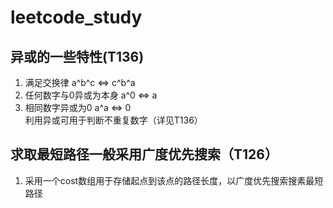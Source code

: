 # leetcode_study

## 异或的一些特性(T136)
1. 满足交换律 a^b^c <=> c^b^a 
2. 任何数字与0异或为本身 a^0 <=> a
3. 相同数字异或为0  a^a <=> 0  
利用异或可用于判断不重复数字（详见T136）

## 求取最短路径一般采用广度优先搜索（T126）
1. 采用一个cost数组用于存储起点到该点的路径长度，以广度优先搜索搜素最短路径
